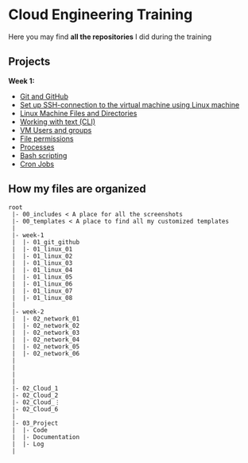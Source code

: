 # Cloud Engineering Training

Here you may find **all the repositories** I did during the training

## Projects

**Week 1:**

- [Git and GitHub](https://github.com/techgrounds/techgrounds-anj-dtmr/blob/main/week-1/01_git_github.md)
- [Set up SSH-connection to the virtual machine using Linux machine](https://github.com/techgrounds/techgrounds-anj-dtmr/blob/main/week-1/01_linux_01.md)
- [Linux Machine Files and Directories](https://github.com/techgrounds/techgrounds-anj-dtmr/blob/main/week-1/01_linux_02.md)
- [Working with text (CLI)](https://github.com/techgrounds/techgrounds-anj-dtmr/blob/main/week-1/01_linux_03.md)
- [VM Users and groups](https://github.com/techgrounds/techgrounds-anj-dtmr/blob/main/week-1/01_linux_04.md)
- [File permissions](https://github.com/techgrounds/techgrounds-anj-dtmr/blob/main/week-1/01_linux_05.md)
- [Processes](https://github.com/techgrounds/techgrounds-anj-dtmr/blob/main/week-1/01_linux_06.md)
- [Bash scripting](https://github.com/techgrounds/techgrounds-anj-dtmr/blob/main/week-1/01_linux_07.md)
- [Cron Jobs](https://github.com/techgrounds/techgrounds-anj-dtmr/blob/main/week-1/01_linux_08.md)

## How my files are organized

```
root
 |- 00_includes < A place for all the screenshots
 |- 00_templates < A place to find all my customized templates
 |
 |- week-1
 |  |- 01_git_github
 |  |- 01_linux_01
 |  |- 01_linux_02
 |  |- 01_linux_03
 |  |- 01_linux_04
 |  |- 01_linux_05
 |  |- 01_linux_06
 |  |- 01_linux_07
 |  |- 01_linux_08
 |
 |- week-2
 |  |- 02_network_01
 |  |- 02_network_02
 |  |- 02_network_03
 |  |- 02_network_04
 |  |- 02_network_05
 |  |- 02_network_06
 | 
 |
 |
 |
 |- 02_Cloud_1
 |- 02_Cloud_2
 |- 02_Cloud_⋮
 |- 02_Cloud_6
 |
 |- 03_Project
 |  |- Code
 |  |- Documentation
 |  |- Log
 |
```

  <!-- |- descriptions < To prevent duplicate (inconsistent) descriptions you can use this folder and then link to it from your exercises. -->
